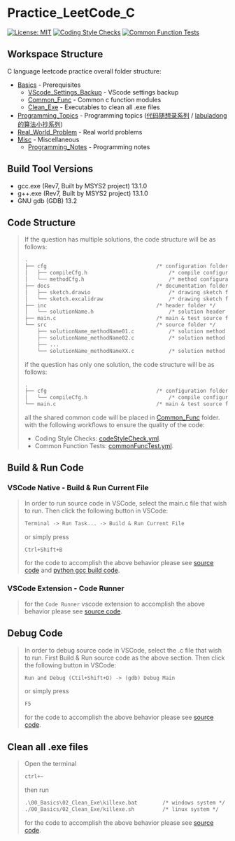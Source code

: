 # Practice_LeetCode_C

[![License: MIT](https://img.shields.io/badge/License-MIT-yellow.svg)](https://opensource.org/licenses/MIT)
[![Coding Style Checks](https://github.com/ImChong/Practice_LeetCode_C/actions/workflows/codeStyleCheck.yml/badge.svg)](https://github.com/ImChong/Practice_LeetCode_C/actions/workflows/codeStyleCheck.yml)
[![Common Function Tests](https://github.com/ImChong/Practice_LeetCode_C/actions/workflows/commonFuncTest.yml/badge.svg)](https://github.com/ImChong/Practice_LeetCode_C/actions/workflows/commonFuncTest.yml)

## Workspace Structure

C language leetcode practice overall folder structure:

- [Basics](00_Basics/) - Prerequisites
  - [VScode_Settings_Backup](00_Basics/00_VScode_Settings_Backup) - VScode settings backup
  - [Common_Func](00_Basics/01_Common_Func/) - Common c function modules
  - [Clean_Exe](00_Basics/02_Clean_Exe/) - Executables to clean all .exe files
- [Programming_Topics](Programming_Topics/) - Programming topics ([代码随想录系列](https://programmercarl.com/) / [labuladong 的算法小抄系列](https://labuladong.github.io/algo/home/))
- [Real_World_Problem](02_Real_World_Problem/) - Real world problems
- [Misc](03_Misc/) - Miscellaneous
  - [Programming_Notes](03_Misc/00_Programming_Notes/) - Programming notes

## Build Tool Versions

- gcc.exe (Rev7, Built by MSYS2 project) 13.1.0
- g++.exe (Rev7, Built by MSYS2 project) 13.1.0
- GNU gdb (GDB) 13.2

## Code Structure

> If the question has multiple solutions, the code structure will be as follows:
>
> ```txt
> .
> ├── cfg                                   /* configuration folder */
> │   ├── compileCfg.h                          /* compile configuration */
> │   └── methodCfg.h                           /* method configuration */
> ├── docs                                  /* documentation folder */
> │   ├── sketch.drawio                         /* drawing sketch file */
> │   └── sketch.excalidraw                     /* drawing sketch file */
> ├── inc                                   /* header folder */
> │   └── solutionName.h                        /* solution header file */
> ├── main.c                                /* main & test source file */
> └── src                                   /* source folder */
>     ├── solutionName_methodName01.c           /* solution method 01 source file */
>     ├── solutionName_methodName02.c           /* solution method 02 source file */
>     ├── ...
>     └── solutionName_methodNameXX.c           /* solution method XX source file */
> ```
>
> if the question has only one solution, the code structure will be as follows:
>
> ```txt
> .
> ├── cfg                                   /* configuration folder */
> │   └── compileCfg.h                          /* compile configuration */
> └── main.c                                /* main & test source file */
> ```
>
> all the shared common code will be placed in [Common_Func](00_Basics/01_Common_Func/) folder. with the following workflows to ensure the quality of the code:
>
> - Coding Style Checks: [codeStyleCheck.yml](.github/workflows/codeStyleCheck.yml).
> - Common Function Tests: [commonFuncTest.yml](.github/workflows/commonFuncTest.yml).

## Build & Run Code

### VSCode Native - Build & Run Current File

> In order to run source code in VSCode, select the main.c file that wish to run. Then click the following button in VSCode:
>
> ```txt
> Terminal -> Run Task... -> Build & Run Current File
> ```
>
> or simply press
>
> ```txt
> Ctrl+Shift+B
> ```
>
> for the code to accomplish the above behavior please see [source code](.vscode/tasks.json) and [python gcc build code](.vscode/build.py).

### VSCode Extension - Code Runner

> for the `Code Runner` vscode extension to accomplish the above behavior please see [source code](.vscode/settings.json).

## Debug Code

> In order to debug source code in VSCode, select the .c file that wish to run.
> First Build & Run source code as the above section.
> Then click the following button in VSCode:
>
> ```txt
> Run and Debug (Ctil+Shift+D) -> (gdb) Debug Main
> ```
>
> or simply press
>
> ```txt
> F5
> ```
>
> for the code to accomplish the above behavior please see [source code](.vscode/launch.json).

## Clean all .exe files

> Open the terminal
>
> ```txt
> ctrl+~
> ```
>
> then run
>
> ```txt
> .\00_Basics\02_Clean_Exe\killexe.bat        /* windows system */
> ./00_Basics/02_Clean_Exe/killexe.sh         /* linux system */
> ```
>
> for the code to accomplish the above behavior please see [source code](./00_Basics/02_Clean_Exe/).
